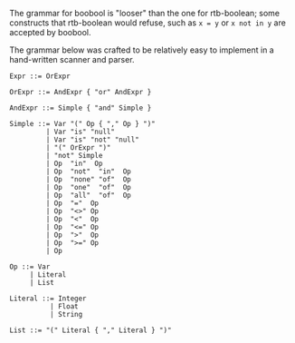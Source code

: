 The grammar for boobool is "looser" than the one for rtb-boolean;
some constructs that rtb-boolean would refuse, such as `x = y`
or `x not in y` are accepted by boobool.

The grammar below was crafted to be relatively easy to implement
in a hand-written scanner and parser.


```
Expr ::= OrExpr

OrExpr ::= AndExpr { "or" AndExpr }

AndExpr ::= Simple { "and" Simple }

Simple ::= Var "(" Op { "," Op } ")"
         | Var "is" "null"
         | Var "is" "not" "null"
         | "(" OrExpr ")"
         | "not" Simple
         | Op  "in"  Op
         | Op  "not"  "in"  Op
         | Op  "none" "of"  Op
         | Op  "one"  "of"  Op
         | Op  "all"  "of"  Op
         | Op  "="  Op
         | Op  "<>" Op
         | Op  "<"  Op
         | Op  "<=" Op
         | Op  ">"  Op
         | Op  ">=" Op
         | Op

Op ::= Var
     | Literal
     | List

Literal ::= Integer
          | Float
          | String

List ::= "(" Literal { "," Literal } ")"
```
